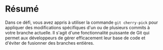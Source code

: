 # Résumé

Dans ce défi, vous avez appris à utiliser la commande `git cherry-pick` pour appliquer des modifications spécifiques d'un ou de plusieurs commits à votre branche actuelle. Il s'agit d'une fonctionnalité puissante de Git qui permet aux développeurs de gérer efficacement leur base de code et d'éviter de fusionner des branches entières.
